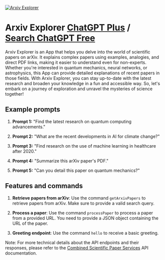 
[![Arxiv Explorer](https://files.oaiusercontent.com/file-PXwOun2vL8WAubZwgPY5IL22?se=2123-10-17T16%3A07%3A49Z&sp=r&sv=2021-08-06&sr=b&rscc=max-age%3D31536000%2C%20immutable&rscd=attachment%3B%20filename%3Dbf18b7bd-2109-416e-873d-cc1ba7a81ec7.png&sig=mMjHThAkdf3FpEa1aMO6n6zmCoSZPbyNBSkm5Cv1Fms%3D)](https://chat.openai.com/g/g-lvltTutYR-arxiv-explorer)

# Arxiv Explorer [ChatGPT Plus](https://chat.openai.com/g/g-lvltTutYR-arxiv-explorer) / [Search ChatGPT Free](https://gptcall.net/index.html#/?search=Arxiv%20Explorer)

Arxiv Explorer is an App that helps you delve into the world of scientific papers on arXiv. It explains complex papers using examples, analogies, and direct PDF links, making it easier to understand even for non-experts. Whether you're interested in quantum mechanics, neural networks, or astrophysics, this App can provide detailed explanations of recent papers in those fields. With Arxiv Explorer, you can stay up-to-date with the latest research and broaden your knowledge in a fun and accessible way. So, let's embark on a journey of exploration and unravel the mysteries of science together!

## Example prompts

1. **Prompt 1:** "Find the latest research on quantum computing advancements."

2. **Prompt 2:** "What are the recent developments in AI for climate change?"

3. **Prompt 3:** "Find research on the use of machine learning in healthcare after 2020."

4. **Prompt 4:** "Summarize this arXiv paper's PDF."

5. **Prompt 5:** "Can you detail this paper on quantum mechanics?"

## Features and commands

1. **Retrieve papers from arXiv**: Use the command `getArxivPapers` to retrieve papers from arXiv. Make sure to provide a valid search query.

2. **Process a paper**: Use the command `processPaper` to process a paper from a provided URL. You need to provide a JSON object containing the URL of the paper.

3. **Greeting endpoint**: Use the command `hello` to receive a basic greeting.

Note: For more technical details about the API endpoints and their responses, please refer to the [Combined Scientific Paper Services](https://www.paiperapps.com) API documentation.


